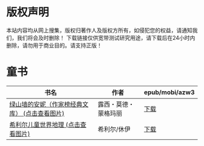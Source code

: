 # 版权声明

本站内容均从网上搜集，版权归著作人及版权方所有，如侵犯您的权益，请通知我们，我们将会及时删除！ 下载链接仅供宽带测试研究用途，请下载后在24小时内删除，请勿用于商业目的。请支持正版！

# 童书

| 书名 | 作者 | epub/mobi/azw3 |
| --- | --- | --- |
| [绿山墙的安妮（作家榜经典文库） (点击查看图片)](https://www.dushupai.com/attachment/2024/06/05/963d427d1db2800e.jpg) | 露西・莫德・蒙格玛丽 | [下载](https://url89.ctfile.com/f/31084289-1357027669-eff4b8?p=8866) |
| [希利尔儿童世界地理 (点击查看图片)](https://www.dushupai.com/attachment/2024/06/04/803ba4a6f05a35fe.jpg) | 希利尔/休伊  | [下载](https://url89.ctfile.com/f/31084289-1357022737-89fc7a?p=8866) |
